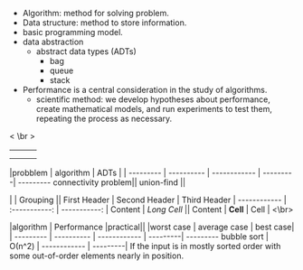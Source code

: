 - Algorithm: method for solving problem.
- Data structure: method to store information.
- basic programming model.
- data abstraction
  - abstract data types (ADTs) 
    - bag
    - queue
    - stack
- Performance is a central consideration in the study of algorithms.
  - scientific method: we develop hypotheses about performance, create mathematical models, and run experiments to test them, repeating the process as necessary.

< \br >
<table>
  <th></th>
   <th></th>
   <th></th>
  <tr><td></td><td></td><td></td></tr>
  
</table>
|probblem | algorithm | ADTs | | 
--------- | ---------- | ------------ | ---------| ---------
connectivity problem|| union-find ||


|             |          Grouping           ||
First Header  | Second Header | Third Header |
 ------------ | :-----------: | -----------: |
Content       |          *Long Cell*        ||
Content       |   **Cell**    |         Cell |
<\br>


|algorithm | Performance |practical||
|worst case | average case | best case| |
--------- | ---------- | ------------ | ---------| ---------
bubble sort | О(n^2) | ------------ | ---------| If the input is in mostly sorted order with some out-of-order elements nearly in position. 
